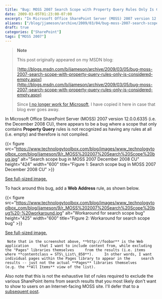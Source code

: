 ```yaml
---
title: "Bug: MOSS 2007 Search Scope with Property Query Rules Only Is Considered Empty"
date: 2009-03-05T01:23:00-07:00
excerpt: "In Microsoft Office SharePoint Server (MOSS) 2007 version 12.0.0.6335 (i.e. the December 2008 CU), there appears to be a bug where a scope that only contains Property Query rules is not recognized as having any rules at all (i.e. empty) and therefore..."
aliases: ["/blog/jjameson/archive/2009/03/04/bug-moss-2007-search-scope-with-property-query-rules-only-is-considered-empty.aspx"]
draft: true
categories: ["SharePoint"]
tags: ["MOSS 2007"]
---
```


> **Note**
>
> This post originally appeared on my MSDN blog:
>
> [http://blogs.msdn.com/b/jjameson/archive/2009/03/05/bug-moss-2007-search-scope-with-property-query-rules-only-is-considered-empty.aspx](http://blogs.msdn.com/b/jjameson/archive/2009/03/05/bug-moss-2007-search-scope-with-property-query-rules-only-is-considered-empty.aspx)
>
> Since [I no longer work for Microsoft](/blog/jjameson/2011/09/02/last-day-with-microsoft), I have copied it here in case that blog                 ever goes away.

In Microsoft Office SharePoint Server (MOSS) 2007 version 12.0.0.6335 (i.e. the         December 2008 CU), there appears to be a bug where a scope that only contains **Property Query** rules is not recognized as having any rules at all (i.e.         empty) and therefore is not compiled.

{{< figure
src="https://www.technologytoolbox.com/blog/images/www_technologytoolbox_com/blog/jjameson/9/r_MOSS%202007%20Search%20Scope%20bug.jpg"
alt="Search scope bug in MOSS 2007 December 2008 CU"
height="424"
width="600"
title="Figure 1: Search scope bug in MOSS 2007 December 2008 CU" >}}

[See full-sized image.](/blog/images/www_technologytoolbox_com/blog/jjameson/9/o_MOSS%202007%20Search%20Scope%20bug.jpg)

To hack around this bug, add a **Web Address** rule, as shown below.

{{< figure
src="https://www.technologytoolbox.com/blog/images/www_technologytoolbox_com/blog/jjameson/9/r_MOSS%202007%20Search%20Scope%20bug%20-%20workaround.jpg"
alt="Workaround for search scope bug"
height="425"
width="600"
title="Figure 2: Workaround for search scope bug" >}}

[See full-sized image.](/blog/images/www_technologytoolbox_com/blog/jjameson/9/o_MOSS%202007%20Search%20Scope%20bug%20-%20workaround.jpg)

     Note that in the screenshot above, **http://foobar** is the Web application     that I want to include content from, while excluding the "Pages" libraries themselves     from the results (i.e. items where **contentclass = STS\_List\_850**).     In other words, I want individual pages within the Pages library to appear in the     search results -- just not the actual **Pages** libraries themselves     (e.g. the **All Items** view of the list).     

Also note that this is not the exhaustive list of rules required to exclude the         various SharePoint items from search results that you most likely don't want to         show to users on an Internet-facing MOSS site. I'll defer that to a [subsequent post](/blog/jjameson/2009/03/05/excluding-various-sharepoint-items-from-search-results-on-internet-facing-moss-sites).

